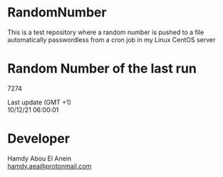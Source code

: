 # RandomNumber    
This is a test repository where a random number is pushed to a file automatically passwordless from a cron job in my Linux CentOS server    
# Random Number of the last run   
7274
      
Last update (GMT +1)    
10/12/21 06:00:01
# Developer    
Hamdy Abou El Anein   
hamdy.aea@protonmail.com
